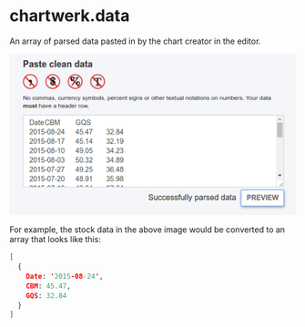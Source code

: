 # chartwerk.data

An array of parsed data pasted in by the chart creator in the editor.

<img src="../img/screenshots/raw_data.png" class="screenshot" />

For example, the stock data in the above image would be converted to an array that looks like this:

```JSON
[
  {
    Date: '2015-08-24',
    CBM: 45.47,
    GQS: 32.84
  }
]
```